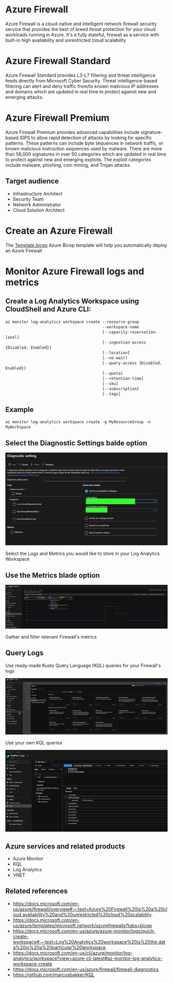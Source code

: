 # Azure Firewall

Azure Firewall is a cloud-native and intelligent network firewall security service that provides the best of breed threat protection for your cloud workloads running in Azure. It's a fully stateful, firewall as a service with built-in high availability and unrestricted cloud scalability

# Azure Firewall Standard

Azure Firewall Standard provides L3-L7 filtering and threat intelligence feeds directly from Microsoft Cyber Security. Threat intelligence-based filtering can alert and deny traffic from/to known malicious IP addresses and domains which are updated in real time to protect against new and emerging attacks.


# Azure Firewall Premium

Azure Firewall Premium provides advanced capabilities include signature-based IDPS to allow rapid detection of attacks by looking for specific patterns. These patterns can include byte sequences in network traffic, or known malicious instruction sequences used by malware. There are more than 58,000 signatures in over 50 categories which are updated in real time to protect against new and emerging exploits. The exploit categories include malware, phishing, coin mining, and Trojan attacks.

## Target audience

- Infrastructure Architect
- Security Team
- Network Administrator
- Cloud Solution Architect

# Create an Azure Firewall

The [Template.bicep](https://github.com/DavidArayaSanabria/Deploy_Azure_Firewall_and_enable_monitoring/blob/df95b2d460fe26358f2da51bc362f7e114f4bf96/Deployment%20Templates/Template.bicep) Azure Bicep template will help you automatically deploy an Azure Firewall

# Monitor Azure Firewall logs and metrics

## Create a Log Analytics Workspace using CloudShell and Azure CLI:

```
az monitor log-analytics workspace create --resource-group
                                          --workspace-name
                                          [--capacity-reservation-level]
                                          [--ingestion-access {Disabled, Enabled}]
                                          [--location]
                                          [--no-wait]
                                          [--query-access {Disabled, Enabled}]
                                          [--quota]
                                          [--retention-time]
                                          [--sku]
                                          [--subscription]
                                          [--tags]
```                                          

## Example
```
az monitor log-analytics workspace create -g MyResourceGroup -n MyWorkspace
```

## Select the Diagnostic Settings balde option

![alt image](https://github.com/DavidArayaSanabria/Deploy_Azure_Firewall_and_enable_monitoring/blob/b76192dc7cf842bc02dd2571df23ef7bd5c96e21/Images/Diagnostic%20setting.png)

Select the Logs and Metrics you would like to store in your Log Analytics Workspace

## Use the Metrics blade option

![alt image](https://github.com/DavidArayaSanabria/Deploy_Azure_Firewall_and_enable_monitoring/blob/b76192dc7cf842bc02dd2571df23ef7bd5c96e21/Images/Metrics.png)

Gather and filter relevant Firewall's metrics

## Query Logs

Use ready-made Kusto Query Language (KQL) queries for your Firewall's logs

![alt image](https://github.com/DavidArayaSanabria/Deploy_Azure_Firewall_and_enable_monitoring/blob/b76192dc7cf842bc02dd2571df23ef7bd5c96e21/Images/pre-defined%20KQL%20queires.png)

Use your own KQL queries

![alt image](https://github.com/DavidArayaSanabria/Deploy_Azure_Firewall_and_enable_monitoring/blob/b76192dc7cf842bc02dd2571df23ef7bd5c96e21/Images/custom%20query.png)


## Azure services and related products

- Azure Monitor
- KQL
- Log Analytics
- VNET

## Related references
- https://docs.microsoft.com/en-us/azure/firewall/overview#:~:text=Azure%20Firewall%20is%20a%20cloud,availability%20and%20unrestricted%20cloud%20scalability.
- https://docs.microsoft.com/en-us/azure/templates/microsoft.network/azurefirewalls?tabs=bicep
- https://docs.microsoft.com/en-us/azure/azure-monitor/logs/quick-create-workspace#:~:text=Log%20Analytics%20workspace%20is%20the,data%20in%20a%20particular%20workspace.
- https://docs.microsoft.com/en-us/cli/azure/monitor/log-analytics/workspace?view=azure-cli-latest#az-monitor-log-analytics-workspace-create
- https://docs.microsoft.com/en-us/azure/firewall/firewall-diagnostics
- https://github.com/marcusbakker/KQL
